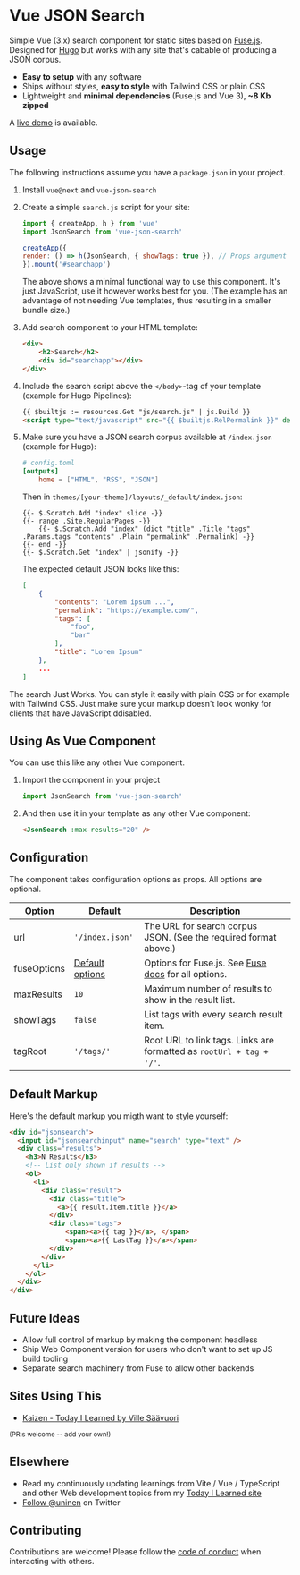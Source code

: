 # Vue JSON Search

Simple Vue (3.x) search component for static sites based on [Fuse.js](https://github.com/krisk/Fuse). Designed for [Hugo](https://github.com/gohugoio/hugo) but works with any site that's cabable of producing a JSON corpus.

- **Easy to setup** with any software
- Ships without styles, **easy to style** with Tailwind CSS or plain CSS
- Lightweight and **minimal dependencies** (Fuse.js and Vue 3), **~8 Kb zipped**

A [live demo](https://til.unessa.net/) is available.
## Usage

The following instructions assume you have a `package.json` in your project.

1. Install `vue@next` and `vue-json-search`
2. Create a simple `search.js` script for your site:

    ```js
    import { createApp, h } from 'vue'
    import JsonSearch from 'vue-json-search'

    createApp({
    render: () => h(JsonSearch, { showTags: true }), // Props argument dict is optional
    }).mount('#searchapp')
    ```

    The above shows a minimal functional way to use this component. It's just JavaScript, use it however works best for you. (The example has an advantage of not needing Vue templates, thus resulting in a smaller bundle size.)

3. Add search component to your HTML template:

    ```html
    <div>
        <h2>Search</h2>
        <div id="searchapp"></div>
    </div>
    ```

4. Include the search script above the `</body>`-tag of your template (example for Hugo Pipelines):

    ```html
    {{ $builtjs := resources.Get "js/search.js" | js.Build }}
    <script type="text/javascript" src="{{ $builtjs.RelPermalink }}" defer></script>
    ```
5. Make sure you have a JSON search corpus available at `/index.json` (example for Hugo):
    ```toml
    # config.toml
    [outputs]
        home = ["HTML", "RSS", "JSON"]
    ```

    Then in `themes/[your-theme]/layouts/_default/index.json`:

    ```
    {{- $.Scratch.Add "index" slice -}}
    {{- range .Site.RegularPages -}}
        {{- $.Scratch.Add "index" (dict "title" .Title "tags" .Params.tags "contents" .Plain "permalink" .Permalink) -}}
    {{- end -}}
    {{- $.Scratch.Get "index" | jsonify -}}

    ```

    The expected default JSON looks like this:

    ```json
    [
        {
            "contents": "Lorem ipsum ...",
            "permalink": "https://example.com/",
            "tags": [
                "foo",
                "bar"
            ],
            "title": "Lorem Ipsum"
        },
        ...
    ]
    ```

The search Just Works. You can style it easily with plain CSS or for example with Tailwind CSS. Just make sure your markup doesn't look wonky for clients that have JavaScript ddisabled.

## Using As Vue Component

You can use this like any other Vue component.

1. Import the component in your project

    ```js
    import JsonSearch from 'vue-json-search'
    ```
1. And then use it in your template as any other Vue component:

    ```html
    <JsonSearch :max-results="20" />
    ```

## Configuration

The component takes configuration options as props. All options are optional.

| Option | Default | Description |
| --- | --- | --- |
| url | `'/index.json'` | The URL for search corpus JSON. (See the required format above.) |
| fuseOptions | [Default options](/blob/main/src/components/JsonSearch.vue#L13-L20) | Options for Fuse.js. See [Fuse docs](https://fusejs.io/api/options.html) for all options. |
| maxResults | `10` | Maximum number of results to show in the result list. |
| showTags | `false` | List tags with every search result item. |
| tagRoot | `'/tags/'` | Root URL to link tags. Links are formatted as `rootUrl + tag + '/'`. |

## Default Markup

Here's the default markup you migth want to style yourself:

```html
<div id="jsonsearch">
  <input id="jsonsearchinput" name="search" type="text" />
  <div class="results">
    <h3>N Results</h3>
    <!-- List only shown if results -->
    <ol>
      <li>
        <div class="result">
          <div class="title">
            <a>{{ result.item.title }}</a>
          </div>
          <div class="tags">
              <span><a>{{ tag }}</a>, </span>
              <span><a>{{ LastTag }}</a></span>
          </div>
        </div>
      </li>
    </ol>
  </div>
</div>
```
## Future Ideas

- Allow full control of markup by making the component headless
- Ship Web Component version for users who don't want to set up JS build tooling
- Separate search machinery from Fuse to allow other backends

## Sites Using This

- [Kaizen - Today I Learned by Ville Säävuori](https://til.unessa.net/)

<small>(PR:s welcome -- add your own!)</small>

## Elsewhere

- Read my continuously updating learnings from Vite / Vue / TypeScript and other Web development topics from my [Today I Learned site](https://til.unessa.net/)
- [Follow @uninen](https://twitter.com/uninen) on Twitter

## Contributing

Contributions are welcome! Please follow the [code of conduct](https://www.contributor-covenant.org/version/2/0/code_of_conduct/) when interacting with others.